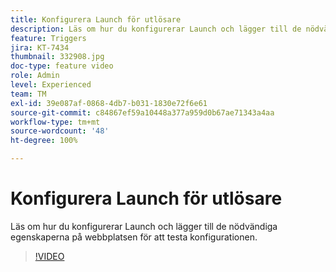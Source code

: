 ```yaml
---
title: Konfigurera Launch för utlösare
description: Läs om hur du konfigurerar Launch och lägger till de nödvändiga egenskaperna på webbplatsen för att testa konfigurationen.
feature: Triggers
jira: KT-7434
thumbnail: 332908.jpg
doc-type: feature video
role: Admin
level: Experienced
team: TM
exl-id: 39e087af-0868-4db7-b031-1830e72f6e61
source-git-commit: c84867ef59a10448a377a959d0b67ae71343a4aa
workflow-type: tm+mt
source-wordcount: '48'
ht-degree: 100%

---
```


# Konfigurera Launch för utlösare

Läs om hur du konfigurerar Launch och lägger till de nödvändiga egenskaperna på webbplatsen för att testa konfigurationen.

>[!VIDEO](https://video.tv.adobe.com/v/332908?quality=12&learn=on)
